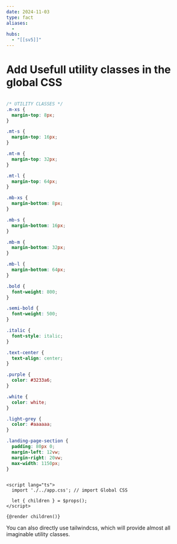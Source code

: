 ```yaml
---
date: 2024-11-03
type: fact
aliases:
  -
hubs:
  - "[[sv5]]"
---
```


# Add Usefull utility classes in the global CSS
 
```css src/app.css 

/* UTILITY CLASSES */
.m-xs {
  margin-top: 8px;
}

.mt-s {
  margin-top: 16px;
}

.mt-m {
  margin-top: 32px;
}

.mt-l {
  margin-top: 64px;
}

.mb-xs {
  margin-bottom: 8px;
}

.mb-s {
  margin-bottom: 16px;
}

.mb-m {
  margin-bottom: 32px;
}

.mb-l {
  margin-bottom: 64px;
}

.bold {
  font-weight: 800;
}

.semi-bold {
  font-weight: 500;
}

.italic {
  font-style: italic;
}

.text-center {
  text-align: center;
}

.purple {
  color: #3233a6;
}

.white {
  color: white;
}

.light-grey {
  color: #aaaaaa;
}

.landing-page-section {
  padding: 80px 0;
  margin-left: 12vw;
  margin-right: 20vw;
  max-width: 1150px;
}
```

```svelte cat src/routes/+layout.svelte 

<script lang="ts">
  import './../app.css'; // import Global CSS

  let { children } = $props();
</script>

{@render children()}

```

You can also directly use tailwindcss, which will provide almost all imaginable utility classes.

